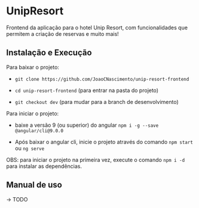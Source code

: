 # UnipResort

Frontend da aplicação para o hotel Unip Resort, com funcionalidades que permitem a criação de reservas e muito mais!

## Instalação e Execução

Para baixar o projeto:
 - `git clone https://github.com/JoaoCNascimento/unip-resort-frontend`
 
 - `cd unip-resort-frontend` (para entrar na pasta do projeto)
 
 - `git checkout dev` (para mudar para a branch de desenvolvimento)

Para iniciar o projeto:

 - baixe a versão 9 (ou superior) do angular `npm i -g --save @angular/cli@9.0.0`

 - Após baixar o angular cli, inicie o projeto através do comando `npm start` ou `ng serve`

OBS: para iniciar o projeto na primeira vez, execute o comando `npm i -d` para instalar as dependências.

## Manual de uso

-> TODO
